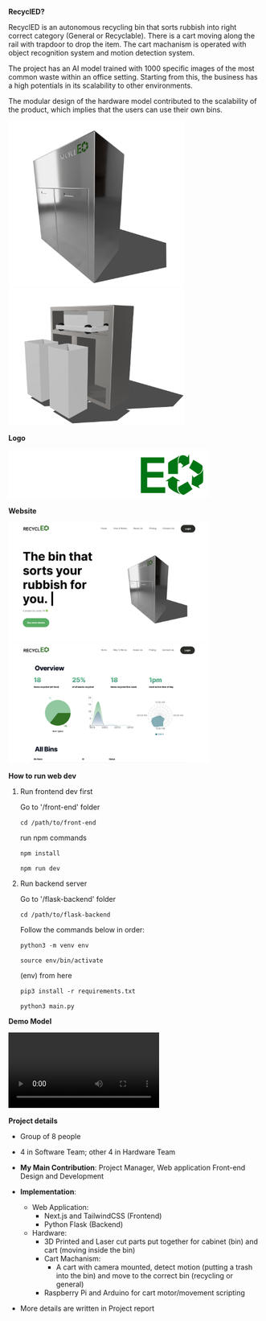 **RecyclED?**

RecyclED is an autonomous recycling bin that sorts rubbish into right correct category (General or Recyclable). There is a cart moving along the rail with trapdoor to drop the item. The cart machanism is operated with object recognition system and motion detection system.

The project has an AI model trained with 1000 specific images of the most common waste within an office setting. Starting from this, the business has a high potentials in its scalability to other environments.

The modular design of the hardware model contributed to the scalability of the product, which implies that the users can use their own bins. 

<img src="../figs/product_last draft.png" width="350" />
<img src="../figs/product modular.png" width="350" />


**Logo**

<img src="../figs/RecylED_logo_wh.png" width="400"/>


**Website**

<img src="../figs/Screenshot 2024-03-24 at 20.14.46.png" width = "400"/>
<img src="../figs/Screenshot 2024-03-24 at 20.18.54.png" width = "400"/>

**How to run web dev**

1. Run frontend dev first

    Go to '/front-end' folder
    ```
    cd /path/to/front-end
    ```

    run npm commands
    ```
    npm install
    ```
    ```
    npm run dev
    ```

2. Run backend server

    Go to '/flask-backend' folder
    ```
    cd /path/to/flask-backend
    ```

    Follow the commands below in order:
    ```
    python3 -m venv env
    ```
    ```
    source env/bin/activate
    ```
    (env) from here
    ```
    pip3 install -r requirements.txt
    ```
    ```
    python3 main.py
    ```
**Demo Model**

<video src="../figs/Demo Model.MOV" controls="controls" width = "max"></video>

**Project details**
* Group of 8 people
* 4 in Software Team; other 4 in Hardware Team
* **My Main Contribution**: Project Manager, Web application Front-end Design and Development
* **Implementation**:
    * Web Application:
        * Next.js and TailwindCSS (Frontend)
        * Python Flask (Backend)
    * Hardware:
        * 3D Printed and Laser cut parts put together for cabinet (bin) and cart (moving inside the bin)
        * Cart Machanism:
            * A cart with camera mounted, detect motion (putting a trash into the bin) and move to the correct bin (recycling or general)
        * Raspberry Pi and Arduino for cart motor/movement scripting

* More details are written in Project report